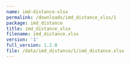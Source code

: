 ```yaml
---
name: imd-distance-xlsx
permalink: /downloads/imd_distance_xlsx/1
package: imd_distance
title: imd_distance_xlsx
filename: imd_distance.xlsx
version: '1'
full_version: 1.2.0
file: /data/imd_distance/1/imd_distance.xlsx
---
```

